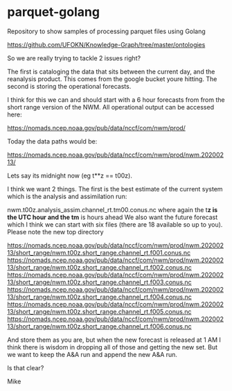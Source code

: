 # parquet-golang
Repository to show samples of processing parquet files using Golang

https://github.com/UFOKN/Knowledge-Graph/tree/master/ontologies


So we are really trying to tackle 2 issues right? 

The first is cataloging the data that sits between the current day, and the reanalysis product. This comes from the google bucket youre hitting. The second is storing the operational forecasts.


I think for this we can and should start with a 6 hour forecasts from  from the short range version of the NWM. All operational output can be accessed here:

https://nomads.ncep.noaa.gov/pub/data/nccf/com/nwm/prod/

Today the data paths would be:

https://nomads.ncep.noaa.gov/pub/data/nccf/com/nwm/prod/nwm.20200213/

Lets say its midnight now (eg t**z == t00z). 

I think we want 2 things. The first is the best estimate of the current system which is the analysis and assimilation run:

nwm.t00z.analysis_assim.channel_rt.tm00.conus.nc
where again the t**z is the UTC hour and the tm** is hours ahead
We also want the future forecast which I think we can start with six files (there are 18 available so up to you). Please note the new top directory

https://nomads.ncep.noaa.gov/pub/data/nccf/com/nwm/prod/nwm.20200213/short_range/nwm.t00z.short_range.channel_rt.f001.conus.nc
https://nomads.ncep.noaa.gov/pub/data/nccf/com/nwm/prod/nwm.20200213/short_range/nwm.t00z.short_range.channel_rt.f002.conus.nc
https://nomads.ncep.noaa.gov/pub/data/nccf/com/nwm/prod/nwm.20200213/short_range/nwm.t00z.short_range.channel_rt.f003.conus.nc
https://nomads.ncep.noaa.gov/pub/data/nccf/com/nwm/prod/nwm.20200213/short_range/nwm.t00z.short_range.channel_rt.f004.conus.nc
https://nomads.ncep.noaa.gov/pub/data/nccf/com/nwm/prod/nwm.20200213/short_range/nwm.t00z.short_range.channel_rt.f005.conus.nc
https://nomads.ncep.noaa.gov/pub/data/nccf/com/nwm/prod/nwm.20200213/short_range/nwm.t00z.short_range.channel_rt.f006.conus.nc

And store them as you are, but when the new forecast is released at 1 AM I think there is wisdom in dropping all of those and getting the new set. But we want to keep the A&A run and append the new A&A run.

Is that clear?

Mike

